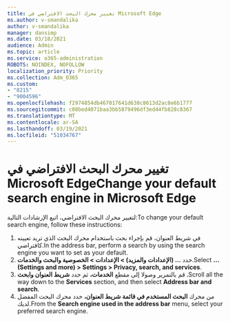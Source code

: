 ```yaml
---
title: تغيير محرك البحث الافتراضي في Microsoft Edge
ms.author: v-smandalika
author: v-smandalika
manager: dansimp
ms.date: 03/18/2021
audience: Admin
ms.topic: article
ms.service: o365-administration
ROBOTS: NOINDEX, NOFOLLOW
localization_priority: Priority
ms.collection: Adm_O365
ms.custom:
- "8215"
- "9004596"
ms.openlocfilehash: f2974854db467017641d638c8613d2ac8e6b1777
ms.sourcegitcommit: c08bed4071baa3bb5879496df3ed44fb828c8367
ms.translationtype: MT
ms.contentlocale: ar-SA
ms.lasthandoff: 03/19/2021
ms.locfileid: "51034767"
---
```

# <a name="change-your-default-search-engine-in-microsoft-edge"></a><span data-ttu-id="f7f40-102">تغيير محرك البحث الافتراضي في Microsoft Edge</span><span class="sxs-lookup"><span data-stu-id="f7f40-102">Change your default search engine in Microsoft Edge</span></span>

<span data-ttu-id="f7f40-103">لتغيير محرك البحث الافتراضي، اتبع الإرشادات التالية:</span><span class="sxs-lookup"><span data-stu-id="f7f40-103">To change your default search engine, follow these instructions:</span></span>
1. <span data-ttu-id="f7f40-104">في شريط العنوان، قم بإجراء بحث باستخدام محرك البحث الذي تريد تعيينه كافتراضي.</span><span class="sxs-lookup"><span data-stu-id="f7f40-104">In the address bar, perform a search by using the search engine you want to set as your default.</span></span>
2. <span data-ttu-id="f7f40-105">حدد **... (الإعدادات والمزيد) > الإعدادات > الخصوصية والبحث والخدمات**.</span><span class="sxs-lookup"><span data-stu-id="f7f40-105">Select **... (Settings and more) > Settings > Privacy, search, and services**.</span></span>
3. <span data-ttu-id="f7f40-106">قم بالتمرير وصولا إلى مقطع **الخدمات،** ثم حدد **شريط العنوان وابحث .**</span><span class="sxs-lookup"><span data-stu-id="f7f40-106">Scroll all the way down to the **Services** section, and then select **Address bar and search**.</span></span>
4. <span data-ttu-id="f7f40-107">من محرك **البحث المستخدم في قائمة شريط العنوان،** حدد محرك البحث المفضل لديك.</span><span class="sxs-lookup"><span data-stu-id="f7f40-107">From the **Search engine used in the address bar** menu, select your preferred search engine.</span></span>


